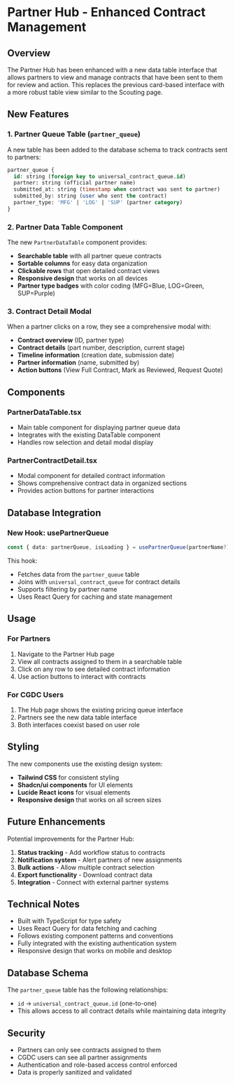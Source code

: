 # Partner Hub - Enhanced Contract Management

## Overview

The Partner Hub has been enhanced with a new data table interface that allows partners to view and manage contracts that have been sent to them for review and action. This replaces the previous card-based interface with a more robust table view similar to the Scouting page.

## New Features

### 1. Partner Queue Table (`partner_queue`)

A new table has been added to the database schema to track contracts sent to partners:

```sql
partner_queue {
  id: string (foreign key to universal_contract_queue.id)
  partner: string (official partner name)
  submitted_at: string (timestamp when contract was sent to partner)
  submitted_by: string (user who sent the contract)
  partner_type: 'MFG' | 'LOG' | 'SUP' (partner category)
}
```

### 2. Partner Data Table Component

The new `PartnerDataTable` component provides:
- **Searchable table** with all partner queue contracts
- **Sortable columns** for easy data organization
- **Clickable rows** that open detailed contract views
- **Responsive design** that works on all devices
- **Partner type badges** with color coding (MFG=Blue, LOG=Green, SUP=Purple)

### 3. Contract Detail Modal

When a partner clicks on a row, they see a comprehensive modal with:
- **Contract overview** (ID, partner type)
- **Contract details** (part number, description, current stage)
- **Timeline information** (creation date, submission date)
- **Partner information** (name, submitted by)
- **Action buttons** (View Full Contract, Mark as Reviewed, Request Quote)

## Components

### PartnerDataTable.tsx
- Main table component for displaying partner queue data
- Integrates with the existing DataTable component
- Handles row selection and detail modal display

### PartnerContractDetail.tsx
- Modal component for detailed contract information
- Shows comprehensive contract data in organized sections
- Provides action buttons for partner interactions

## Database Integration

### New Hook: usePartnerQueue
```typescript
const { data: partnerQueue, isLoading } = usePartnerQueue(partnerName?);
```

This hook:
- Fetches data from the `partner_queue` table
- Joins with `universal_contract_queue` for contract details
- Supports filtering by partner name
- Uses React Query for caching and state management

## Usage

### For Partners
1. Navigate to the Partner Hub page
2. View all contracts assigned to them in a searchable table
3. Click on any row to see detailed contract information
4. Use action buttons to interact with contracts

### For CGDC Users
1. The Hub page shows the existing pricing queue interface
2. Partners see the new data table interface
3. Both interfaces coexist based on user role

## Styling

The new components use the existing design system:
- **Tailwind CSS** for consistent styling
- **Shadcn/ui components** for UI elements
- **Lucide React icons** for visual elements
- **Responsive design** that works on all screen sizes

## Future Enhancements

Potential improvements for the Partner Hub:
1. **Status tracking** - Add workflow status to contracts
2. **Notification system** - Alert partners of new assignments
3. **Bulk actions** - Allow multiple contract selection
4. **Export functionality** - Download contract data
5. **Integration** - Connect with external partner systems

## Technical Notes

- Built with TypeScript for type safety
- Uses React Query for data fetching and caching
- Follows existing component patterns and conventions
- Fully integrated with the existing authentication system
- Responsive design that works on mobile and desktop

## Database Schema

The `partner_queue` table has the following relationships:
- `id` → `universal_contract_queue.id` (one-to-one)
- This allows access to all contract details while maintaining data integrity

## Security

- Partners can only see contracts assigned to them
- CGDC users can see all partner assignments
- Authentication and role-based access control enforced
- Data is properly sanitized and validated
